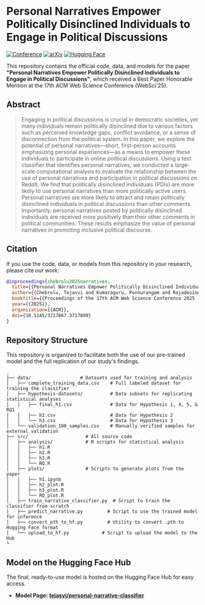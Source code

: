 # Personal Narratives Empower Politically Disinclined Individuals to Engage in Political Discussions

[![Conference](https://img.shields.io/badge/WebSci'25-Best_Paper_Honorable_Mention-blue.svg)](https://doi.org/10.1145/3717867.3717899)
[![arXiv](https://img.shields.io/badge/arXiv-2502.20463-b31b1b.svg)](https://arxiv.org/abs/2502.20463)
[![Hugging Face](https://img.shields.io/badge/%F0%9F%A4%97%20Hugging%20Face-Model-yellow)](https://huggingface.co/tejasvichebrolu/personal-narrative-classifier) 


This repository contains the official code, data, and models for the paper **"Personal Narratives Empower Politically Disinclined Individuals to Engage in Political Discussions"**, which received a Best Paper Honorable Mention at the 17th ACM Web Science Conference (WebSci'25).

## Abstract

> Engaging in political discussions is crucial in democratic societies, yet many individuals remain politically disinclined due to various factors such as perceived knowledge gaps, conflict avoidance, or a sense of disconnection from the political system. In this paper, we explore the potential of personal narratives—short, first-person accounts emphasizing personal experiences—as a means to empower these individuals to participate in online political discussions. Using a text classifier that identifies personal narratives, we conducted a large-scale computational analysis to evaluate the relationship between the use of personal narratives and participation in political discussions on Reddit. We find that politically disinclined individuals (PDIs) are more likely to use personal narratives than more politically active users. Personal narratives are more likely to attract and retain politically disinclined individuals in political discussions than other comments. Importantly, personal narratives posted by politically disinclined individuals are received more positively than their other comments in political communities. These results emphasize the value of personal narratives in promoting inclusive political discourse.

## Citation
If you use the code, data, or models from this repository in your research, please cite our work:
```bibtex
@inproceedings{chebrolu2025narratives,
  title={{Personal Narratives Empower Politically Disinclined Individuals to Engage in Political Discussions}},
  author={{Chebrolu, Tejasvi and Kumaraguru, Ponnurangam and Rajadesingan, Ashwin}},
  booktitle={{Proceedings of the 17th ACM Web Science Conference 2025 (Websci '25)}},
  year={{2025}},
  organization={{ACM}},
  doi={10.1145/3717867.3717899}
}
```

## Repository Structure

This repository is organized to facilitate both the use of our pre-trained model and the full replication of our study's findings.

```
.
├── data/                  # Datasets used for training and analysis
│   ├── complete_training_data.csv    # Full labeled dataset for training the classifier
│   ├── hypothesis-datasets/          # Data subsets for replicating statistical analyses
│   │   ├── final_h1.csv              # Data for Hypothesis 1, 4, 5, & RQ1
│   │   ├── h2.csv                    # Data for Hypothesis 2
│   │   └── h3.csv                    # Data for Hypothesis 3 
│   └── validation_100_samples.csv    # Manually verified samples for external validation
├── src/                     # All source code
│   ├── analysis/            # R scripts for statistical analysis
│   │   ├── h1.R
│   │   ├── h2.R
│   │   ├── h3.R
│   │   └── RQ.R
│   ├── plots/               # Scripts to generate plots from the paper
│   │   ├── h1.ipynb
│   │   ├── h2_plot.R
│   │   ├── h3_plot.R
│   │   └── RQ_plot.R
│   ├── train_narrative_classifier.py  # Script to train the classifier from scratch
│   ├── predict_narrative.py         # Script to use the trained model for inference
│   ├── convert_pth_to_hf.py         # Utility to convert .pth to Hugging Face format
│   └── upload_to_hf.py            # Script to upload the model to the Hub
└
```

## Model on the Hugging Face Hub

The final, ready-to-use model is hosted on the Hugging Face Hub for easy access.

*   **Model Page:** [**tejasvi/personal-narrative-classifier**](https://huggingface.co/tejasvichebrolu/personal-narrative-classifier)
